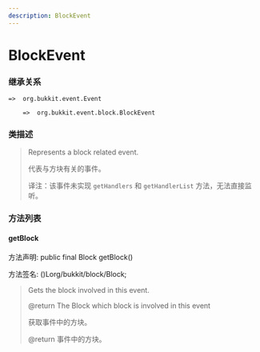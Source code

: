 ```yaml
---
description: BlockEvent
---
```


# BlockEvent

### 继承关系

    =>  org.bukkit.event.Event

        =>  org.bukkit.event.block.BlockEvent

### 类描述

> Represents a block related event.
> 
> <p>
> 
> 代表与方块有关的事件。
> 
> <p>
> 
> 译注：该事件未实现 `getHandlers` 和 `getHandlerList` 方法，无法直接监听。

### 方法列表

#### getBlock

方法声明: public final Block getBlock()

方法签名: ()Lorg/bukkit/block/Block;

> Gets the block involved in this event.
> 
> @return The Block which block is involved in this event
> 
> <p>
> 
> 获取事件中的方块。
> 
> @return 事件中的方块。